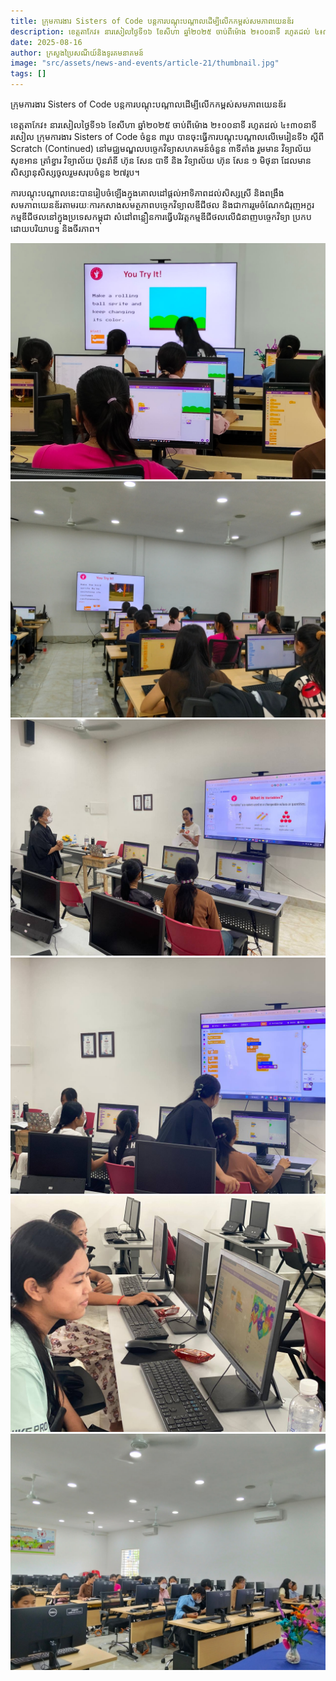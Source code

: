```yaml
---
title: ក្រុមការងារ Sisters of Code បន្តការបណ្ដុះបណ្ដាលដើម្បីលើកកម្ពស់សមភាពយេនឌ័រ
description: ខេត្តតាកែវ៖ នារសៀលថ្ងៃទី១៦ ខែសីហា ឆ្នាំ២០២៥ ចាប់​ពីម៉ោង ២៖០០នាទី រហូតដល់ ៤៖៣០នាទីរសៀល ក្រុមការងារ Sisters of Code ចំនួន ៣​រូប បានចុះធ្វើការបណ្ដុះបណ្ដាលលើមេរៀនទី៦ ស្ដីពី Scratch (Continued) នៅមជ្ឈមណ្ឌលបច្ចេកវិទ្យាសហគមន៍ចំនួន ៣ទីតាំង រួមមាន វិទ្យាល័យ សុខអាន ត្រាំខ្នារ វិទ្យាល័យ ប៊ុនរ៉ានី ហ៊ុន សែន បាទី​ និង វិទ្យាល័យ ហ៊ុន សែន ១​ មិថុនា ដែលមានសិស្សានុសិស្សចូលរួមសរុបចំនួន ២៧រូប។
date: 2025-08-16 
author: ក្រសួងប្រៃសណីយ៍និងទូរគមនាគមន៍
image: "src/assets/news-and-events/article-21/thumbnail.jpg"
tags: []
---
```


ក្រុមការងារ Sisters of Code បន្តការបណ្ដុះបណ្ដាលដើម្បីលើកកម្ពស់សមភាពយេនឌ័រ

ខេត្តតាកែវ៖ នារសៀលថ្ងៃទី១៦ ខែសីហា ឆ្នាំ២០២៥ ចាប់​ពីម៉ោង ២៖០០នាទី រហូតដល់ ៤៖៣០នាទីរសៀល ក្រុមការងារ Sisters of Code ចំនួន ៣​រូប បានចុះធ្វើការបណ្ដុះបណ្ដាលលើមេរៀនទី៦ ស្ដីពី Scratch (Continued) នៅមជ្ឈមណ្ឌលបច្ចេកវិទ្យាសហគមន៍ចំនួន ៣ទីតាំង រួមមាន វិទ្យាល័យ សុខអាន ត្រាំខ្នារ វិទ្យាល័យ ប៊ុនរ៉ានី ហ៊ុន សែន បាទី​ និង វិទ្យាល័យ ហ៊ុន សែន ១​ មិថុនា ដែលមានសិស្សានុសិស្សចូលរួមសរុបចំនួន ២៧រូប។

ការបណ្តុះបណ្តាលនេះ​បានរៀបចំឡេីងក្នុងគោលដៅផ្តល់អាទិភាពដល់​សិស្សស្រី និងពង្រឹងសមភាពយេនឌ័រតាមរយៈការកសាងសមត្ថភាពបច្ចេកវិទ្យាលឌីជីថល និងជាការរួមចំណែកជំរុញអក្ខរកម្មឌីជីថលនៅក្នុងប្រទេសកម្ពុជា សំដៅពន្លឿនការធ្វើបរិវត្តកម្មឌីជីថលលើជំនាញបច្ចេកវិទ្យា ប្រកបដោយបរិយាបន្ន និងចីរភាព។


![photo 1](src/assets/news-and-events/article-21/photo-1.jpg)
![photo 2](src/assets/news-and-events/article-21/photo-2.jpg)
![photo 3](src/assets/news-and-events/article-21/photo-3.jpg)
![photo 4](src/assets/news-and-events/article-21/photo-4.jpg)
![photo 5](src/assets/news-and-events/article-21/photo-5.jpg)
![photo 6](src/assets/news-and-events/article-21/photo-6.jpg)


